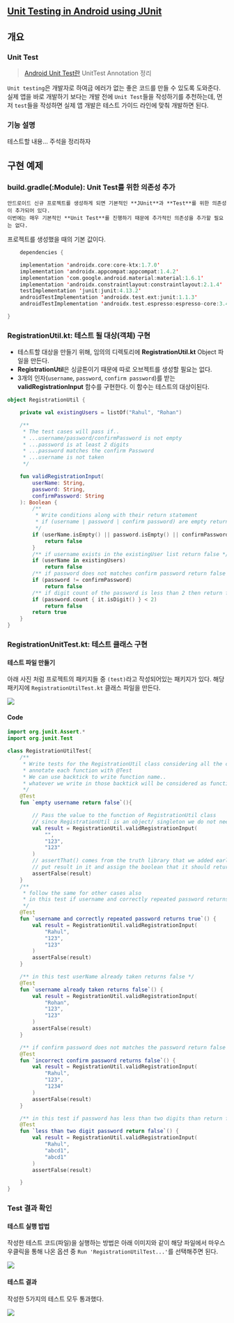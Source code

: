 
## [Unit Testing in Android using JUnit](https://www.geeksforgeeks.org/unit-testing-in-android-using-junit/)

## 개요
### Unit Test
> [Android Unit Test란](https://github.com/JuhyeokLee97/Android-Study-By-Kotlin/blob/main/study/unit%20test/Unit%20Test.md)
> UnitTest Annotation 정리
<p>

``Unit testing``은 개발자로 하여금 에러가 없는 좋은 코드를 만들 수 있도록 도와준다. 
실제 앱을 바로 개발하기 보다는 개발 전에 `Unit Test`들을 작성하기를 추천하는데, 먼저 `test`들을 작성하면 실제 앱 개발은 테스트 가이드 라인에 맞춰 개발하면 된다. 

</p>

### 기능 설명
<p>

 
테스트할 내용... 주석을 정리하자

</p>

## 구현 예제

### build.gradle(:Module): Unit Test를 위한 의존성 추가

<p>
    
    안드로이드 신규 프로젝트를 생성하게 되면 기본적인 **JUnit**과 **Test**를 위한 의존성이 추가되어 있다.
    이번에는 매우 기본적인 **Unit Test**를 진행하기 때문에 추가적인 의존성을 추가할 필요는 없다.
    
</p>

<p>
프로젝트를 생성했을 때의 기본 값이다.
    
```kotlin
    dependencies {

    implementation 'androidx.core:core-ktx:1.7.0'
    implementation 'androidx.appcompat:appcompat:1.4.2'
    implementation 'com.google.android.material:material:1.6.1'
    implementation 'androidx.constraintlayout:constraintlayout:2.1.4'
    testImplementation 'junit:junit:4.13.2'
    androidTestImplementation 'androidx.test.ext:junit:1.1.3'
    androidTestImplementation 'androidx.test.espresso:espresso-core:3.4.0'

}
```
    
</p>


### RegistrationUtil.kt: 테스트 될 대상(객체) 구현

<p>

- 테스트할 대상을 만들기 위해, 임의의 디렉토리에 **RegistrationUtil.kt** Object 파일을 만든다.
- **RegistrationUtil**은 싱글톤이기 때문에 따로 오브젝트를 생성할 필요는 없다.
- 3개의 인자(`username`, `password`, `confirm password`)를 받는 **validRegistrationInput** 함수를 구현한다. 이 함수는 테스트의 대상이된다.

</p>

<p>

``` kotlin
object RegistrationUtil {

    private val existingUsers = listOf("Rahul", "Rohan")

    /**
     * The test cases will pass if..
     * ...username/password/confirmPassword is not empty
     * ...password is at least 2 digits
     * ...password matches the confirm Password
     * ...username is not taken
     */

    fun validRegistrationInput(
        userName: String,
        password: String,
        confirmPassword: String
    ): Boolean {
        /**
         * Write conditions along with their return statement
         * if (username | password | confirm password) are empty return false
         */
        if (userName.isEmpty() || password.isEmpty() || confirmPassword.isEmpty()) {
            return false
        }
        /** if username exists in the existingUser list return false */
        if (userName in existingUsers)
            return false
        /** if password does not matches confirm password return false */
        if (password != confirmPassword)
            return false
        /** if digit count of the password is less than 2 then return false*/
        if (password.count { it.isDigit() } < 2)
            return false
        return true
    }
}
```

</p>

### RegistrationUnitTest.kt: 테스트 클래스 구현

#### 테스트 파일 만들기

<p>

아래 사진 처럼 프로젝트의 패키지들 중 `(test)`라고 작성되어있는 패키지가 있다. 해당 패키지에 `RegistrationUtilTest.kt`  클래스 파일을 만든다.

<img src="https://user-images.githubusercontent.com/40654227/175023209-a0aba0e6-ee45-40b5-811b-32d4596b14bd.png"/>
</p>

#### Code
<p>

``` kotlin
import org.junit.Assert.*
import org.junit.Test

class RegistrationUtilTest{
    /**
     * Write tests for the RegistrationUtil class considering all the conditions
     * annotate each function with @Test
     * We can use backtick to write function name..
     * whatever we write in those backtick will be considered as function name
     */
    @Test
    fun `empty username return false`(){

        // Pass the value to the function of RegistrationUtil class
        // since RegistrationUtil is an object/ singleton we do not need to create its object
        val result = RegistrationUtil.validRegistrationInput(
            "",
            "123",
            "123"
        )
        // assertThat() comes from the truth library that we added earlier
        // put result in it and assign the boolean that it should return
        assertFalse(result)
    }
    /**
     * follow the same for other cases also
     * in this test if username and correctly repeated password returns true
     */
    @Test
    fun `username and correctly repeated password returns true`() {
        val result = RegistrationUtil.validRegistrationInput(
            "Rahul",
            "123",
            "123"
        )
        assertFalse(result)
    }

    /** in this test userName already taken returns false */
    @Test
    fun `username already taken returns false`() {
        val result = RegistrationUtil.validRegistrationInput(
            "Rohan",
            "123",
            "123"
        )
        assertFalse(result)
    }

    /** if confirm password does not matches the password return false */
    @Test
    fun `incorrect confirm password returns false`() {
        val result = RegistrationUtil.validRegistrationInput(
            "Rahul",
            "123",
            "1234"
        )
        assertFalse(result)
    }

    /** in this test if password has less than two digits than return false */
    @Test
    fun `less than two digit password return false`() {
        val result = RegistrationUtil.validRegistrationInput(
            "Rahul",
            "abcd1",
            "abcd1"
        )
        assertFalse(result)

    }
}
```

</p>

### Test 결과 확인
#### 테스트 실행 밥법

<p>

작성한 테스트 코드(파일)을 실행하는 방법은 아래 이미지와 같이 해당 파일에서 마우스 우클릭을 통해 나온 옵션 중 `Run 'RegistrationUtilTest...'`를 선택해주면 된다. 

<img src="https://user-images.githubusercontent.com/40654227/175024503-cc2ae5a9-c890-4f72-bf9a-c54b2f85e523.png"/>
</p>


#### 테스트 결과
작성한 5가지의 테스트 모두 통과했다.

<img src="https://user-images.githubusercontent.com/40654227/175025177-c27bf2c2-9e57-4061-9906-7d4e0c68e2ed.png"/>
